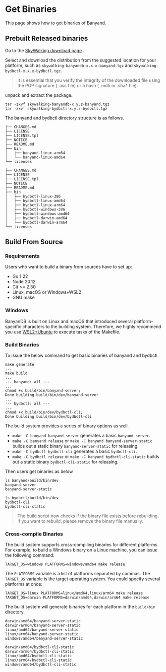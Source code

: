 # Get Binaries

This page shows how to get binaries of Banyand.

## Prebuilt Released binaries
                           
Go to the [SkyWalking download page](https://skywalking.apache.org/downloads/#Database) .

Select and download the distribution from the suggested location for your platform, such as `skywalking-banyandb-x.x.x-banyand.tgz` and `skywalking-bydbctl-x.x.x-bydbctl.tgz`.

> It is essential that you verify the integrity of the downloaded file using the PGP signature ( .asc file) or a hash ( .md5 or .sha* file).

unpack and extract the package.

```shell
tar -zxvf skywalking-banyandb-x.y.z-banyand.tgz
tar -zxvf skywalking-bydbctl-x.y.z-bydbctl.tgz
```

The banyand and bydbctl directory structure is as follows.

```shell
├── CHANGES.md
├── LICENSE
├── LICENSE.tpl
├── NOTICE
├── README.md
├── bin
│   ├── banyand-linux-arm64
│   └── banyand-linux-amd64
└── licenses
```

```shell
├── CHANGES.md
├── LICENSE
├── LICENSE.tpl
├── NOTICE
├── README.md
├── bin
│   ├── bydbctl-linux-386
│   ├── bydbctl-linux-amd64
│   ├── bydbctl-linux-arm64
│   ├── bydbctl-windows-386
│   ├── bydbctl-windows-amd64
│   ├── bydbctl-darwin-amd64
│   └── bydbctl-darwin-arm64
└── licenses
```

## Build From Source

### Requirements

Users who want to build a binary from sources have to set up:

* Go 1.22
* Node 20.12
* Git >= 2.30
* Linux, macOS or Windows+WSL2
* GNU make

### Windows

BanyanDB is built on Linux and macOS that introduced several platform-specific characters to the building system. Therefore, we highly recommend you use [WSL2+Ubuntu](https://ubuntu.com/desktop/wsl) to execute tasks of the Makefile.

### Build Binaries

To issue the below command to get basic binaries of banyand and bydbctl.

```shell
make generate
...
make build
...
--- banyand: all ---
...
chmod +x build/bin/banyand-server;
Done building build/bin/dev/banyand-server
...
--- bydbctl: all ---
...
chmod +x build/bin/dev/bydbctl-cli;
Done building build/bin/dev/bydbctl-cli
```

The build system provides a series of binary options as well.

* `make -C banyand banyand-server` generates a basic `banyand-server`.
* `make -C banyand release` or `make -C banyand banyand-server-static` builds out a static binary `banyand-server-static` for releasing.
* `make -C bydbctl bydbctl-cli` generates a basic `bydbctl-cli`.
* `make -C bydbctl release` or `make -C banyand bydbctl-cli-static` builds out a static binary `bydbctl-cli-static` for releasing.

Then users get binaries as below

``` shell
ls banyand/build/bin/dev
banyand-server  
banyand-server-static

ls bydbctl/build/bin/dev
bydbctl-cli
bydbctl-cli-static
```

> The build script now checks if the binary file exists before rebuilding. If you want to rebuild, please remove the binary file manually.

### Cross-compile Binaries

The build system supports cross-compiling binaries for different platforms. For example, to build a Windows binary on a Linux machine, you can issue the following command:

```shell
TARGET_OS=windows PLATFORMS=windows/amd64 make release
```

The `PLATFORMS` variable is a list of platforms separated by commas. The `TARGET_OS` variable is the target operating system. You could specify several platforms at once: 

```shell
TARGET_OS=linux PLATFORMS=linux/amd64,linux/arm64 make release
TARGET_OS=darwin PLATFORMS=darwin/amd64,darwin/arm64 make release
```

The build system will generate binaries for each platform in the `build/bin` directory.

```shell
darwin/amd64/banyand-server-static
darwin/arm64/banyand-server-static
linux/amd64/banyand-server-static
linux/arm64/banyand-server-static
windows/amd64/banyand-server-static

darwin/amd64/bydbctl-cli-static
darwin/arm64/bydbctl-cli-static
linux/amd64/bydbctl-cli-static
linux/arm64/bydbctl-cli-static
windows/amd64/bydbctl-cli-static
```

